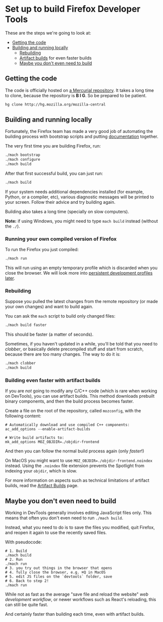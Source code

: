# Set up to build Firefox Developer Tools

These are the steps we're going to look at:

* [Getting the code](#getting-the-code)
* [Building and running locally](#building-and-running-locally)
  * [Rebuilding](#rebuilding)
  * [Artifact builds](#building-even-faster-with-artifact-builds) for even faster builds
  * [Maybe you don't even need to build](#maybe-you-dont-even-need-to-build)

## Getting the code

The code is officially hosted on [a Mercurial repository](https://hg.mozilla.org/mozilla-central/). It takes a long time to clone, because the repository is **B I G**. So be prepared to be patient.

```bash
hg clone http://hg.mozilla.org/mozilla-central
```

## Building and running locally

Fortunately, the Firefox team has made a very good job of automating the building process with bootstrap scripts and putting [documentation](https://developer.mozilla.org/docs/Mozilla/Developer_guide/Build_Instructions/Simple_Firefox_build) together.

The very first time you are building Firefox, run:

```bash
./mach bootstrap
./mach configure
./mach build
```

After that first successful build, you can just run:

```bash
./mach build
```

If your system needs additional dependencies installed (for example, Python, or a compiler, etc), various diagnostic messages will be printed to your screen. Follow their advice and try building again.

Building also takes a long time (specially on slow computers).

**Note:** if using Windows, you might need to type `mach build` instead (without the `./`).

### Running your own compiled version of Firefox

To run the Firefox you just compiled:

```bash
./mach run
```

This will run using an empty temporary profile which is discarded when you close the browser. We will look more into [persistent development profiles later](./development-profiles.md).

### Rebuilding

Suppose you pulled the latest changes from the remote repository (or made your own changes) and want to build again.

You can ask the `mach` script to build only changed files:

```bash
./mach build faster
```

This should be faster (a matter of seconds).

Sometimes, if you haven't updated in a while, you'll be told that you need to *clobber*, or basically delete precompiled stuff and start from scratch, because there are too many changes. The way to do it is:

```bash
./mach clobber
./mach build
```

### Building even faster with artifact builds

If you are *not* going to modify any C/C++ code (which is rare when working on DevTools), you can use artifact builds. This method downloads prebuilt binary components, and then the build process becomes faster.

Create a file on the root of the repository, called `mozconfig`, with the following content:

```
# Automatically download and use compiled C++ components:
ac_add_options --enable-artifact-builds

# Write build artifacts to:
mk_add_options MOZ_OBJDIR=./objdir-frontend
```

And then you can follow the normal build process again (only *faster*!)

On MacOS you might want to use `MOZ_OBJDIR=./objdir-frontend.noindex` instead. Using the `.noindex` file extension prevents the Spotlight from indexing your `objdir`, which is slow.

For more information on aspects such as technical limitations of artifact builds, read the [Artifact Builds](https://developer.mozilla.org/en-US/docs/Mozilla/Developer_guide/Build_Instructions/Artifact_builds) page.

## Maybe you don't even need to build

Working in DevTools generally involves editing JavaScript files only. This means that often you don't even need to run `./mach build`.

Instead, what you need to do is to save the files you modified, quit Firefox, and reopen it again to use the recently saved files.

With pseudocode:

```
# 1. Build
./mach build
# 2. Run
./mach run
# 3. you try out things in the browser that opens
# 4. fully close the browser, e.g. ⌘Q in MacOS
# 5. edit JS files on the `devtools` folder, save
# 6. Back to step 2!
./mach run
```

While not as fast as the average "save file and reload the website" *web development workflow*, or newer workflows such as React's reloading, this can still be quite fast.

And certainly faster than building each time, even with artifact builds.
